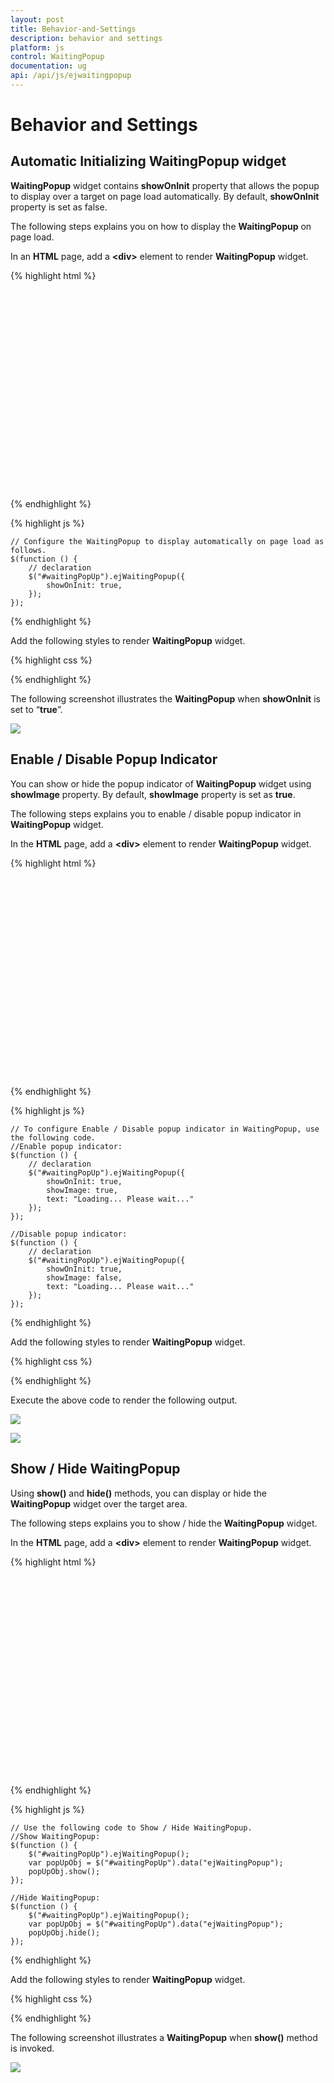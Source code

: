 ```yaml
---
layout: post
title: Behavior-and-Settings
description: behavior and settings
platform: js
control: WaitingPopup
documentation: ug
api: /api/js/ejwaitingpopup
---
```


# Behavior and Settings

## Automatic Initializing WaitingPopup widget

**WaitingPopup** widget contains **showOnInit** property that allows the popup to display over a target on page load automatically. By default, **showOnInit** property is set as false.

The following steps explains you on how to display the **WaitingPopup** on page load.

In an **HTML** page, add a **&lt;div&gt;** element to render **WaitingPopup** widget.

{% highlight html %}

<div class="control">
    <div id="waitingPopUp"></div>
</div>  

{% endhighlight %}

{% highlight js %}

    // Configure the WaitingPopup to display automatically on page load as follows.
    $(function () {
        // declaration
        $("#waitingPopUp").ejWaitingPopup({
            showOnInit: true,
        });
    });

{% endhighlight %}

 Add the following styles to render **WaitingPopup** widget.


{% highlight css %}

<style type="text/css" class="cssStyles">
   #waitingPopUp {
       height: 320px;
       width: 600px;
   }
</style>

{% endhighlight %}


The following screenshot illustrates the **WaitingPopup** when **showOnInit** is set to “**true**”.

![](/js/WaitingPopup/Behavior-and-Settings_images/Behavior-and-Settings_img1.png) 

## Enable / Disable Popup Indicator

You can show or hide the popup indicator of **WaitingPopup** widget using **showImage** property. By default, **showImage** property is set as **true**.

The following steps explains you to enable / disable popup indicator in **WaitingPopup** widget.

 In the **HTML** page, add a **&lt;div&gt;** element to render **WaitingPopup** widget.

{% highlight html %}

<div class="control">
    <div id="waitingPopUp"></div>
</div>  

{% endhighlight %}

{% highlight js %}

    // To configure Enable / Disable popup indicator in WaitingPopup, use the following code.
    //Enable popup indicator:
    $(function () {
        // declaration
        $("#waitingPopUp").ejWaitingPopup({
            showOnInit: true,
            showImage: true,
            text: "Loading... Please wait..."
        });
    });
    
    //Disable popup indicator:
    $(function () {
        // declaration
        $("#waitingPopUp").ejWaitingPopup({
            showOnInit: true,
            showImage: false,
            text: "Loading... Please wait..."
        });
    });

{% endhighlight %}

 Add the following styles to render **WaitingPopup** widget.


{% highlight css %}

<style type="text/css" class="cssStyles">
   #waitingPopUp {
       height: 320px;
       width: 600px;
   }
</style>

{% endhighlight %}



Execute the above code to render the following output.

![](/js/WaitingPopup/Behavior-and-Settings_images/Behavior-and-Settings_img2.png) 

![](/js/WaitingPopup/Behavior-and-Settings_images/Behavior-and-Settings_img3.png) 

## Show / Hide WaitingPopup

Using **show()** and **hide()** methods, you can display or hide the **WaitingPopup** widget over the target area.

The following steps explains you to show / hide the **WaitingPopup** widget.

In the **HTML** page, add a **&lt;div&gt;** element to render **WaitingPopup** widget.

{% highlight html %}

<div class="control">
    <div id="waitingPopUp"></div>
</div>

{% endhighlight %}

{% highlight js %}

    // Use the following code to Show / Hide WaitingPopup.
    //Show WaitingPopup:
    $(function () {
        $("#waitingPopUp").ejWaitingPopup();
        var popUpObj = $("#waitingPopUp").data("ejWaitingPopup");
        popUpObj.show();
    });
    
    //Hide WaitingPopup:
    $(function () {
        $("#waitingPopUp").ejWaitingPopup();
        var popUpObj = $("#waitingPopUp").data("ejWaitingPopup");
        popUpObj.hide();
    });

{% endhighlight %}

Add the following styles to render **WaitingPopup** widget.

{% highlight css %}

<style type="text/css" class="cssStyles">
   #waitingPopUp {
       height: 320px;
       width: 600px;
   }
</style>

{% endhighlight %}



The following screenshot illustrates a **WaitingPopup** when **show()** method is invoked.

![](/js/WaitingPopup/Behavior-and-Settings_images/Behavior-and-Settings_img4.png) 

